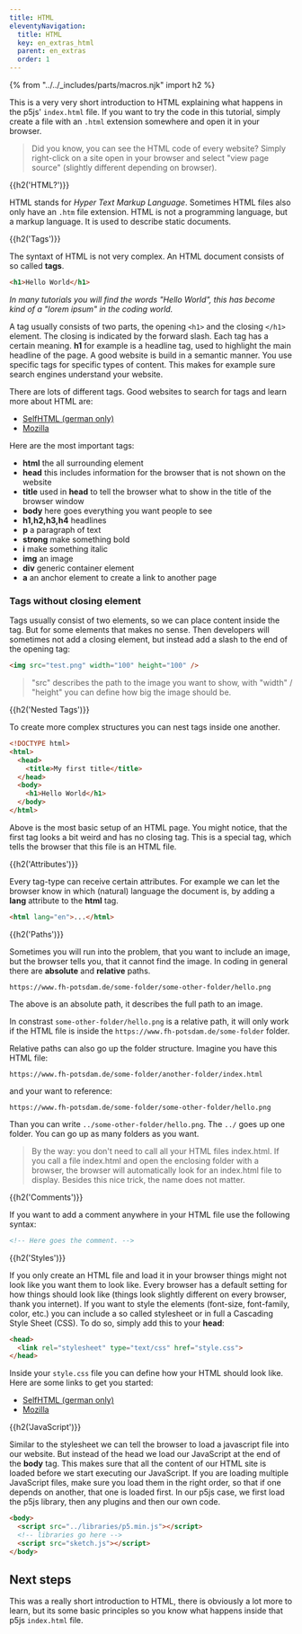 ```yaml
---
title: HTML
eleventyNavigation:
  title: HTML
  key: en_extras_html
  parent: en_extras
  order: 1
---
```


{% from "../../_includes/parts/macros.njk" import h2 %}

This is a very very short introduction to HTML explaining what happens in the p5js' `index.html` file. If you want to try the code in this tutorial, simply create a file with an `.html` extension somewhere and open it in your browser.

> Did you know, you can see the HTML code of every website? Simply right-click on a site open in your browser and select "view page source" (slightly different depending on browser).

{{h2('HTML?')}}

HTML stands for *Hyper Text Markup Language*. Sometimes HTML files also only have an `.htm` file extension. HTML is not a programming language, but a markup language. It is used to describe static documents. 

{{h2('Tags')}}

The syntaxt of HTML is not very complex. An HTML document consists of so called **tags**.

```html
<h1>Hello World</h1>
```

*In many tutorials you will find the words "Hello World", this has become kind of a "lorem ipsum" in the coding world.*

A tag usually consists of two parts, the opening `<h1>` and the closing `</h1>` element. The closing is indicated by the forward slash. Each tag has a certain meaning. **h1** for example is a headline tag, used to highlight the main headline of the page. A good website is build in a semantic manner. You use specific tags for specific types of content. This makes for example sure search engines understand your website.

There are lots of different tags. Good websites to search for tags and learn more about HTML are:
- [SelfHTML (german only)](https://wiki.selfhtml.org/wiki/HTML)
- [Mozilla](https://developer.mozilla.org/en-US/docs/Web/HTML/Reference)

Here are the most important tags:
- **html** the all surrounding element
- **head** this includes information for the browser that is not shown on the website
- **title** used in **head** to tell the browser what to show in the title of the browser window
- **body** here goes everything you want people to see
- **h1,h2,h3,h4** headlines
- **p** a paragraph of text
- **strong** make something bold
- **i** make something italic
- **img** an image
- **div** generic container element
- **a** an anchor element to create a link to another page

### Tags without closing element

Tags usually consist of two elements, so we can place content inside the tag. But for some elements that makes no sense. Then developers will sometimes not add a closing element, but instead add a slash to the end of the opening tag:

```html
<img src="test.png" width="100" height="100" />
```

> "src" describes the path to the image you want to show, with "width" / "height" you can define how big the image should be.

{{h2('Nested Tags')}}

To create more complex structures you can nest tags inside one another.

```html
<!DOCTYPE html>
<html>
  <head>
    <title>My first title</title>
  </head>
  <body>
    <h1>Hello World</h1>
  </body>
</html>
```

Above is the most basic setup of an HTML page. You might notice, that the first tag looks a bit weird and has no closing tag. This is a special tag, which tells the browser that this file is an HTML file.

{{h2('Attributes')}}

Every tag-type can receive certain attributes. For example we can let the browser know in which (natural) language the document is, by adding a **lang** attribute to the **html** tag.

```html
<html lang="en">...</html>
```

{{h2('Paths')}}

Sometimes you will run into the problem, that you want to include an image, but the browser tells you, that it cannot find the image. In coding in general there are **absolute** and **relative** paths. 

```
https://www.fh-potsdam.de/some-folder/some-other-folder/hello.png
```

The above is an absolute path, it describes the full path to an image.

In constrast `some-other-folder/hello.png` is a relative path, it will only work if the HTML file is inside the `https://www.fh-potsdam.de/some-folder` folder.

Relative paths can also go up the folder structure. Imagine you have this HTML file: 

`https://www.fh-potsdam.de/some-folder/another-folder/index.html` 

and your want to reference: 

`https://www.fh-potsdam.de/some-folder/some-other-folder/hello.png`

Than you can write `../some-other-folder/hello.png`. The `../` goes up one folder. You can go up as many folders as you want.

> By the way: you don't need to call all your HTML files index.html. If you call a file index.html and open the enclosing folder with a browser, the browser will automatically look for an index.html file to display. Besides this nice trick, the name does not matter.

{{h2('Comments')}}

If you want to add a comment anywhere in your HTML file use the following syntax:

```html
<!-- Here goes the comment. -->
```

{{h2('Styles')}}

If you only create an HTML file and load it in your browser things might not look like you want them to look like. Every browser has a default setting for how things should look like (things look slightly different on every browser, thank you internet). If you want to style the elements (font-size, font-family, color, etc.) you can include a so called stylesheet or in full a Cascading Style Sheet (CSS). To do so, simply add this to your **head**:

```html
<head>
  <link rel="stylesheet" type="text/css" href="style.css">
</head>
```

Inside your `style.css` file you can define how your HTML should look like. Here are some links to get you started:
- [SelfHTML (german only)](https://wiki.selfhtml.org/wiki/CSS)
- [Mozilla](https://developer.mozilla.org/en-US/docs/Learn/CSS/First_steps)

{{h2('JavaScript')}}

Similar to the stylesheet we can tell the browser to load a javascript file into our website. But instead of the head we load our JavaScript at the end of the **body** tag. This makes sure that all the content of our HTML site is loaded before we start executing our JavaScript. If you are loading multiple JavaScript files, make sure you load them in the right order, so that if one depends on another, that one is loaded first. In our p5js case, we first load the p5js library, then any plugins and then our own code.

```html
<body>
  <script src="../libraries/p5.min.js"></script>
  <!-- libraries go here -->
  <script src="sketch.js"></script>
</body>
```

## Next steps

This was a really short introduction to HTML, there is obviously a lot more to learn, but its some basic principles so you know what happens inside that p5js `index.html` file.